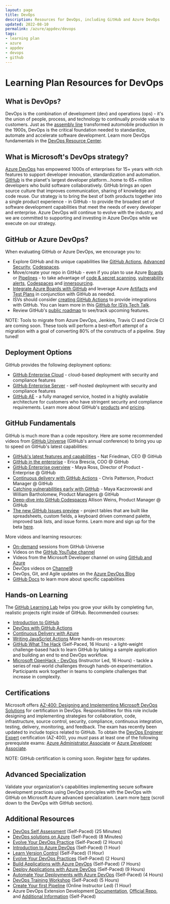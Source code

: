 ```yaml
---
layout: page
title: DevOps
description: Resources for DevOps, including GitHub and Azure DevOps
updated: 2022-08-10
permalink: /azure/appdev/devops
tags: 
- learning plan
- azure
- appdev
- devops
- github
---
```


# Learning Plan Resources for DevOps

## What is DevOps?
DevOps is the combination of development (dev) and operations (ops) - it's the union of people, process, and technology to continually provide value to customers. Just as the [assembly line](https://en.wikipedia.org/wiki/Assembly_line) transformed automobile production in the 1900s, DevOps is the critical foundation needed to standardize, automate and accelerate software development. 
Learn more DevOps fundamentals in the [DevOps Resource Center](https://docs.microsoft.com/en-us/devops/what-is-devops).

## What is Microsoft's DevOps strategy?
[Azure DevOps](https://azure.microsoft.com/en-us/services/devops/) has empowered 1000s of enterprises for 15+ years with rich features to support developer innovation, standardization and automation. 
[GitHub](https://github.com/) is the planet's largest developer platform...home to 65+ million developers who build software collaboratively. GitHub brings an open source culture that improves communication, sharing of knowledge and code reuse.
Our strategy is to bring the best of both products together into a single product experience - in GitHub - to provide the broadest set of software development capabilities that meet the needs of every developer and enterprise. Azure DevOps will continue to evolve with the industry, and we are committed to supporting and investing in Azure DevOps while we execute on our strategy. 

## GitHub or Azure DevOps?
When evaluating GitHub or Azure DevOps, we encourage you to:
- Explore GitHub and its unique capabilities like [GitHub Actions](https://docs.github.com/en/actions), [Advanced Security](https://docs.github.com/en/get-started/learning-about-github/about-github-advanced-security), [Codespaces](https://docs.github.com/en/codespaces).
- Move/create your repo in GitHub - even if you plan to use Azure [Boards](https://azure.microsoft.com/en-us/services/devops/boards/) or [Pipelines](https://azure.microsoft.com/en-us/services/devops/pipelines/) - to take advantage of [code & secret scanning](https://docs.github.com/en/code-security), [vulnerability alerts](https://docs.github.com/en/code-security/supply-chain-security/managing-vulnerabilities-in-your-projects-dependencies/about-alerts-for-vulnerable-dependencies), [Codespaces](https://docs.github.com/en/codespaces) and [innersourcing](https://resources.github.com/whitepapers/introduction-to-innersource/).
- [Integrate Azure Boards with GitHub](https://docs.microsoft.com/en-us/azure/devops/boards/github/?view=azure-devops) and leverage Azure [Artifacts](https://azure.microsoft.com/en-us/services/devops/artifacts/) and [Test Plans](https://azure.microsoft.com/en-us/services/devops/test-plans/) in conjunction with GitHub as needed.
- ISVs should consider [creating GitHub Actions](https://docs.github.com/en/actions/creating-actions) to provide integrations with GitHub. You can learn more in this [GitHub for ISVs Tech Talk](https://msuspartners.eventbuilder.com/event/45411).
- Review GitHub's [public roadmap](https://github.com/github/roadmap/projects/1) to see/track upcoming features.

NOTE: Tools to migrate from Azure DevOps, Jenkins, Travis CI and Circle CI are coming soon. These tools will perform a best-effort attempt of a migration with a goal of converting 80% of the constructs of a pipeline. Stay tuned!

## Deployment Options
GitHub provides the following deployment options:
- [GitHub Enterprise Cloud](https://github.com/enterprise) - cloud-based deployment with security and compliance features
- [GitHub Enterprise Server](https://docs.github.com/en/enterprise-server@3.0/admin/overview/system-overview#security) - self-hosted deployment with security and compliance features
- [GitHub AE](https://docs.github.com/en/github-ae@latest/admin/overview/about-github-ae) - a fully managed service, hosted in a highly available architecture for customers who have stringent security and compliance requirements.
Learn more about GitHub's [products](https://docs.github.com/en/get-started/learning-about-github/githubs-products) and [pricing](https://github.com/pricing#compare-features).

## GitHub Fundamentals
GitHub is much more than a code repository. Here are some recommended videos from [GitHub Universe](https://githubuniverse.com/) (GitHub's annual conference) to bring you up to speed on GitHub's latest capabilities:
- [GitHub's latest features and capabilities](https://www.youtube.com/watch?v=2m9nUP-e8Co) - Nat Friedman, CEO @ GitHub
- [GitHub in the enterprise](https://www.youtube.com/watch?v=Cl2QDxG4gt4) - Erica Brescia, COO @ GitHub
- [GitHub Enterprise overview](https://githubuniverse.com/Accelerating-software-development-safely-with-GitHub-Enterprise/) - Maya Ross, Director of Product - Enterprise @ GitHub
- [Continuous delivery with GitHub Actions](https://www.youtube.com/watch?v=36hY0-O4STg) - Chris Patterson, Product Manager @ GitHub
- [Catching vulnerabilities early with GitHub](https://githubuniverse.com/Catching-vulnerabilities-early-with-GitHub/) - Maya Kaczorowski and William Bartholomew, Product Managers @ GitHub
- [Deep-dive into GitHub Codespaces](https://githubuniverse.com/GitHub-Codespaces-beyond-the-basics/) Allison Weins, Product Manager @ GitHub
- [The new GitHub Issues preview](https://www.youtube.com/watch?v=64xO030aneI) - project tables that are built like spreadsheets, custom fields, a keyboard driven command palette, improved task lists, and issue forms. Learn more and sign up for the beta [here](http://github.com/features/issues).

More videos and learning resources:
- [On-demand](https://githubuniverse.com/on-demand/) sessions from GitHub Universe
- Videos on the [GitHub YouTube channel](https://www.youtube.com/channel/UC7c3Kb6jYCRj4JOHHZTxKsQ)
- Videos from the Microsoft Developer channel on using [GitHub and Azure](https://www.youtube.com/playlist?list=PLlrxD0HtieHgRwJlEXOFSKPPKKvdYZS5w)
- DevOps videos on [Channel9](https://channel9.msdn.com/Search?term=devops&sortBy=recent&lang-en=true)
- DevOps, Git, and Agile updates on the [Azure DevOps Blog](https://devblogs.microsoft.com/devops/)
- [GitHub Docs](https://docs.github.com/en) to learn more about specific capabilities

## Hands-on Learning
The [GitHub Learning Lab](https://lab.github.com/) helps you grow your skills by completing fun, realistic projects right inside of GitHub. Recommended courses:
- [Introduction to GitHub](https://lab.github.com/githubtraining/introduction-to-github)
- [DevOps with GitHub Actions](https://lab.github.com/githubtraining/devops-with-github-actions)
- [Continuous Delivery with Azure](https://lab.github.com/githubtraining/github-actions:-continuous-delivery-with-azure)
- [Writing JavaScript Actions](https://lab.github.com/githubtraining/github-actions:-writing-javascript-actions)
More hands-on resources:
- [GitHub What The Hack](https://aka.ms/githubwth) (Self-Paced, 16 Hours) - a light-weight challenge-based hack to learn GitHub by taking a sample application and building an end to end DevOps workflow.
- [Microsoft OpenHack - DevOps](https://openhack.microsoft.com) (Instructor Led, 16 Hours) - tackle a series of real-world challenges through hands-on experimentation. Participants work together in teams to complete challenges that increase in complexity.

## Certifications
Microsoft offers [AZ-400: Designing and Implementing Microsoft DevOps Solutions](https://docs.microsoft.com/en-us/learn/certifications/exams/az-400) for certification in DevOps. Responsibilities for this role include designing and implementing strategies for collaboration, code, infrastructure, source control, security, compliance, continuous integration, testing, delivery, monitoring, and feedback. 
The exam has recently been updated to include topics related to GitHub.
To obtain the [DevOps Engineer Expert](https://docs.microsoft.com/en-us/learn/certifications/devops-engineer/) certification (AZ-400), you *must* pass at least one of the following prerequiste exams: [Azure Administrator Associate](https://docs.microsoft.com/en-us/learn/certifications/azure-administrator/) or [Azure Developer Associate](https://docs.microsoft.com/en-us/learn/certifications/azure-developer/).

NOTE: GitHub certification is coming soon. Register [here](https://resources.github.com/certifications) for updates.

## Advanced Specialization
Validate your organization's capabilities implementing secure software development practices using DevOps principles with the DevOps with GitHub on Microsoft Azure advanced specialization. Learn more [here](https://partner.microsoft.com/en-us/membership/advanced-specialization) (scroll down to the DevOps with GitHub section).

## Additional Resources
* [DevOps Self Assessment](https://devopsassessment.net/) (Self-Paced) (25 Minutes)
* [DevOps solutions on Azure](https://azure.microsoft.com/en-us/solutions/devops/?2000709=&OCID=AID2000709_SEM_XelrrQAAAEzGmH6l:20200114005813:s&ef_id=XelrrQAAAEzGmH6l:20200114005813:s) (Self-Paced) (8 Minutes)
* [Evolve Your DevOps Practice](https://docs.microsoft.com/en-us/learn/paths/evolve-your-devops-practices/) (Self-Paced) (2 Hours)
* [Introduction to Azure DevOps](https://www.youtube.com/watch?v=yecw2rUlywA) (Self-Paced) (1 Hour)
* [Learn Version Control](https://docs.microsoft.com/en-us/azure/devops/learn/git/what-is-version-control) (Self-Paced) (1 Hour)
* [Evolve Your DevOps Practices](https://docs.microsoft.com/en-us/learn/paths/evolve-your-devops-practices/) (Self-Paced) (2 Hours)
* [Build Applications with Azure DevOps](https://docs.microsoft.com/en-us/learn/paths/build-applications-with-azure-devops/) (Self-Paced) (7 Hours)
* [Deploy Applications with Azure DevOps](https://docs.microsoft.com/en-us/learn/paths/deploy-applications-with-azure-devops/) (Self-Paced) (9 Hours)
* [Automate Your Deployments with Azure DevOps](https://docs.microsoft.com/en-us/learn/paths/automate-deployments-azure-devops/) (Self-Paced) (4 Hours)
* [DevOps Training Workshop](https://www.youtube.com/watch?v=Ruj_govRRa8) (Self-Paced) (5 Hours)
* [Create Your first Pipeline](https://docs.microsoft.com/en-us/azure/devops/pipelines/create-first-pipeline?toc=%2Fazure%2Fdevops%2Fget-started%2Ftoc.json&bc=%2Fazure%2Fdevops%2Fget-started%2Fbreadcrumb%2Ftoc.json&view=azure-devops&tabs=browser%2Ctfs-2018-2) (Online Instructor Led) (1 Hour)
* Azure DevOps Extension Development [Documentation](https://docs.microsoft.com/en-us/azure/devops/extend/overview?view=azure-devops), [Official Repo](https://github.com/microsoft/azure-pipelines-extensions), and [Additional Information](https://github.com/wdfox/AzureDevOpsExtensionDev) (Self-Paced)
